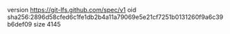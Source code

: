 version https://git-lfs.github.com/spec/v1
oid sha256:2896d58cfed6c1fe1db2b4a11a79069e5e21cf7251b0131260f9a6c39b6def09
size 4145
